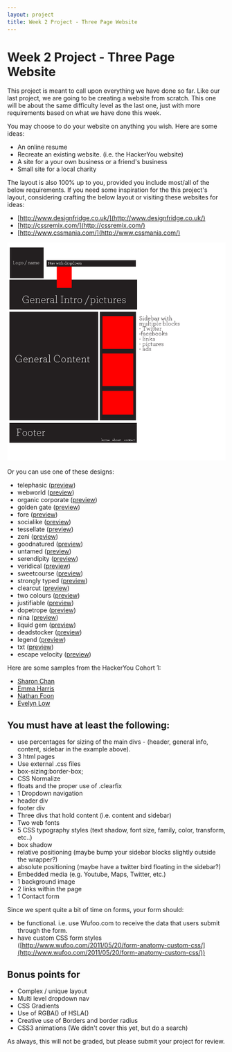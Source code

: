 ```yaml
---
layout: project
title: Week 2 Project - Three Page Website
---
```


# Week 2 Project - Three Page Website

This project is meant to call upon everything we have done so far. Like our last project, we are going to be creating a website from scratch. This one will be about the same difficulty level as the last one, just with more requirements based on what we have done this week.

You may choose to do your website on anything you wish. Here are some ideas:

* An online resume
* Recreate an existing website. (i.e. the HackerYou website)
* A site for a your own business or a friend's business
* Small site for a local charity

The layout is also 100% up to you, provided you include most/all of the below requirements. If you need some inspiration for the this project's layout, considering crafting the below layout or visiting these websites for ideas:

* [http://www.designfridge.co.uk/](http://www.designfridge.co.uk/)
* [http://cssremix.com/](http://cssremix.com/)
* [http://www.cssmania.com/](http://www.cssmania.com/)

![image](projectWireframe.png)

Or you can use one of these designs:
<ul>
	<li>telephasic (<a href="http://html5up.net/uploads/demos/telephasic/left-sidebar.html">preview</a>)</li>
	<li>webworld (<a href="http://w3layouts.com/preview/?l=/webworld-corporate-flat-responsive-web-template">preview</a>)</li>
	<li>organic corporate (<a href="http://w3layouts.com/preview/?l=/organic-corporate-responsive-mobile-website-template">preview</a>)</li>
	<li>golden gate (<a href="http://w3layouts.com/preview/?l=/golden-gate-a-sleek-responsive-mobile-website-template">preview</a>)</li>
	<li>fore (<a href="http://eatapapaya.com/Fore/fore.html">preview</a>)</li>
	<li>socialike (<a href="http://elemisdesign.com/demos/socialike-html/">preview</a>)</li>
	<li>tessellate (<a href="http://html5up.net/tessellate/">preview</a>)</li>
	<li>zeni (<a href="http://luiszuno.com/themes/zeni/">preview</a>)</li>
	<li>goodnatured (<a href="http://www.freecsstemplates.org/preview/goodnatured/">preview</a>)</li>
	<li>untamed (<a href="http://www.freecsstemplates.org/preview/untamed/">preview</a>)</li>
	<li>serendipity (<a href="http://elemisdesign.com/demos/serendipity-html/">preview</a>)</li>
	<li>veridical (<a href="http://www.freecsstemplates.org/preview/veridical/">preview</a>)</li>
	<li>sweetcourse (<a href="http://www.freecsstemplates.org/preview/sweetcourse/">preview</a>)</li>
	<li>strongly typed (<a href="http://html5up.net/uploads/demos/strongly-typed/">preview</a>)</li>
	<li>clearcut (<a href="http://www.freecsstemplates.org/preview/clearcut/">preview</a>)</li>
	<li>two colours (<a href="http://www.freecsstemplates.org/preview/twocolours/">preview</a>)</li>
	<li>justifiable (<a href="http://www.freecsstemplates.org/preview/justifiable/">preview</a>)</li>
	<li>dopetrope (<a href="http://html5up.net/uploads/demos/dopetrope/">preview</a>)</li>
	<li>nina (<a href="http://nina.ries.cz/">preview</a>)</li>
	<li>liquid gem (<a href="http://demo.html5xcss3.com/demo.php?cat=html5themes&amp;host=birondesign&amp;temp=liquidgem">preview</a>)</li>
	<li>deadstocker (<a href="http://www.code-pal.com/deadstocker-fashion-template/">preview</a>)</li>
	<li>legend (<a href="http://www.dzyngiri.com/legend-free-responsive-one-page-template/">preview</a>)</li>
	<li>txt (<a href="http://html5up.net/uploads/demos/txt/">preview</a>)</li>
	<li>escape velocity (<a href="http://html5up.net/uploads/demos/escape-velocity/">preview</a>)</li>
</ul>


Here are some samples from the HackerYou Cohort 1: 

* [Sharon Chan](http://projects.hackeryou.com/week2/sharon-chan)
* [Emma Harris](http://projects.hackeryou.com/week2/emma-harris)
* [Nathan Foon](http://projects.hackeryou.com/week2/nathan-foon)
* [Evelyn Low](http://projects.hackeryou.com/week2/evelyn-low)


## You must have at least the following:

* use percentages for sizing of the main divs - (header, general info, content, sidebar in the example above).
* 3 html pages
* Use external .css files
* box-sizing:border-box;
* CSS Normalize
* floats and the proper use of .clearfix
* 1 Dropdown navigation
* header div
* footer div
* Three divs that hold content (i.e. content and sidebar)
* Two web fonts
* 5 CSS typography styles (text shadow, font size, family, color, transform, etc..)
* box shadow
* relative positioning (maybe bump your sidebar blocks slightly outside the wrapper?)
* absolute positioning (maybe have a twitter bird floating in the sidebar?)
* Embedded media (e.g. Youtube, Maps, Twitter, etc.)
* 1 background image
* 2 links within the page
* 1 Contact form


Since we spent quite a bit of time on forms, your form should:

* be functional. i.e. use Wufoo.com to receive the data that users submit through the form.
* have custom CSS form styles ([http://www.wufoo.com/2011/05/20/form-anatomy-custom-css/](http://www.wufoo.com/2011/05/20/form-anatomy-custom-css/))

## Bonus points for

* Complex / unique layout
* Multi level dropdown nav
* CSS Gradients
* Use of RGBA() of HSLA()
* Creative use of Borders and border radius
* CSS3 animations (We didn't cover this yet, but do a search)

As always, this will not be graded, but please submit your project for review.